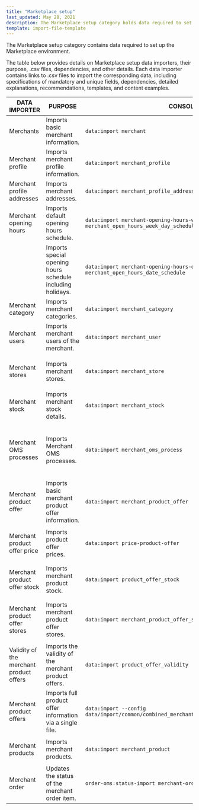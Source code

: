 ```yaml
---
title: "Marketplace setup"
last_updated: May 28, 2021
description: The Marketplace setup category holds data required to set up the Marketplace environment.
template: import-file-template
---
```


The Marketplace setup category contains data required to set up the Marketplace environment.

The table below provides details on Marketplace setup data importers, their purpose, .csv files, dependencies, and other details. Each data importer contains links to .csv files to import the corresponding data, including specifications of mandatory and unique fields, dependencies, detailed explanations, recommendations, templates, and content examples.

| DATA IMPORTER | PURPOSE | CONSOLE COMMAND | FILE(S) | DEPENDENCIES |
|-|-|-|-|-|
| Merchants | Imports basic merchant information. | `data:import merchant` | [merchant.csv](/docs/marketplace/dev/data-import/file-details-merchantcsv.html) | [merchant_profile.csv](/docs/marketplace/dev/data-import/file-details-merchant-profilecsv.html)  |
| Merchant profile | Imports merchant profile information. | `data:import merchant_profile`  | [merchant_profile.csv](/docs/marketplace/dev/data-import/file-details-merchant-profilecsv.html) | [merchant.csv](/docs/marketplace/dev/data-import/file-details-merchantcsv.html) |
| Merchant profile addresses | Imports merchant addresses. | `data:import merchant_profile_address` | merchant_profile_address.csv | [merchant_profile.csv](/docs/marketplace/dev/data-import/file-details-merchant-profilecsv.html) |
| Merchant opening hours | Imports default opening hours schedule. | `data:import merchant-opening-hours-weekday-schedule -f merchant_open_hours_week_day_schedule` | merchant_open_hours_week_day_schedule.csv | [merchant.csv](/docs/marketplace/dev/data-import/file-details-merchantcsv.html) |
|  | Imports special opening hours schedule including holidays. | `data:import merchant-opening-hours-date-schedule -f merchant_open_hours_date_schedule` | merchant_open_hours_date_schedule.csv | [merchant.csv](/docs/marketplace/dev/data-import/file-details-merchantcsv.html) |
| Merchant category | Imports merchant categories. | `data:import merchant_category` | merchant_category.csv | [merchant.csv](/docs/marketplace/dev/data-import/file-details-merchantcsv.html) |
| Merchant users | Imports merchant users of the merchant. | `data:import merchant_user` | merchant_user.csv | [merchant.csv](/docs/marketplace/dev/data-import/file-details-merchantcsv.html) |
| Merchant stores | Imports merchant stores. | `data:import merchant_store` | merchant_store.csv | <ul><li>[merchant.csv](/docs/marketplace/dev/data-import/file-details-merchantcsv.html)</li><li>stores.php configuration file of Demo Shop</li></ul> |
| Merchant stock | Imports merchant stock details. | `data:import merchant_stock`  | merchant_stock.csv  | <ul><li>[merchant.csv](/docs/marketplace/dev/data-import/file-details-merchantcsv.html)</li><li>[File details: warehouse.csv](https://documentation.spryker.com/docs/file-details-warehousecsv)</li></ul>  |
| Merchant OMS processes | Imports Merchant OMS processes. | `data:import merchant_oms_process` | merchant_oms_process.csv | <ul><li>[merchant.csv](/docs/marketplace/dev/data-import/file-details-merchantcsv.html)</li><li>OMS configuration that can be found at:<ul><li>`project/config/Zed/oms project/config/Zed/StateMachine`</li><li>`project/config/Zed/StateMachin`</li></ul></li>|
| Merchant product offer | Imports basic merchant product offer information. | `data:import merchant_product_offer` | merchant_product_offer.csv | <ul><li>[merchant.csv](/docs/marketplace/dev/data-import/file-details-merchantcsv.html)</li><li>[File details: product_concrete.csv](https://documentation.spryker.com/docs/file-details-product-concretecsv)</ul></li>  |
| Merchant product offer price | Imports product offer prices. | `data:import price-product-offer` |  price-product-offer.csv | <ul><li>File details: merchant_product_offer.csv</li><li>  product_price.csv</li></ul> |
| Merchant product offer stock | Imports merchant product stock. | `data:import product_offer_stock` | product_offer_stock.csv | <ul><li> File details: merchant_product_offer.csv</li><li>[File details: warehouse.csv](https://documentation.spryker.com/docs/file-details-warehousecsv)</li></ul>  |
| Merchant product offer stores | Imports merchant product offer stores. | `data:import merchant_product_offer_store` | merchant_product_offer_store.csv | <ul><li>File details: merchant_product_offer.csv</li><li>`stores.php` configuration file of Demo Shop</li></ul> |
| Validity of the merchant product offers | Imports the validity of the merchant   product offers. | `data:import product_offer_validity` |  product_offer_validity.csv | File details: merchant_product_offer.csv  |
| Merchant product offers | Imports full product offer information via a single file. | `data:import --config data/import/common/combined_merchant_product_offer_import_config_{store}.yml` | combined_merchant_product_offer.csv | <ul><li>[merchant.csv](/docs/marketplace/dev/data-import/file-details-merchantcsv.html)</li><li>`stores.php` configuration file of Demo Shop</li></ul> |
| Merchant products | Imports merchant products. | `data:import merchant_product` | merchant_product.csv | <ul><li>[merchant.csv](/docs/marketplace/dev/data-import/file-details-merchantcsv.html)</li><li>[File details: product_concrete.csv](https://documentation.spryker.com/docs/file-details-product-concretecsv)</li></ul> |
| Merchant order  | Updates the status of the merchant order item.  | `order-oms:status-import merchant-order-status` |[merchant-order-status.csv](/docs/marketplace/dev/data-import/file-details-merchant-order-statuscsv.html)|   |

